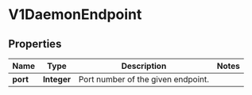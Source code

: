 
# V1DaemonEndpoint

## Properties
Name | Type | Description | Notes
------------ | ------------- | ------------- | -------------
**port** | **Integer** | Port number of the given endpoint. | 



